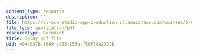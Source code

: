 ```yaml
---
content_type: resource
description: ''
file: https://ol-ocw-studio-app-production.s3.amazonaws.com/courses/6-004-computation-structures-spring-2017/404d037b1649e863255af50f38a2302b_S1PUUyVdC9M.pdf
file_type: application/pdf
resourcetype: Document
title: 3play pdf file
uid: 404d037b-1649-e863-255a-f50f38a2302b
---
```

